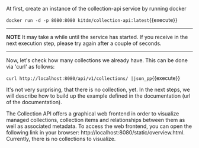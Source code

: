 At first, create an instance of the collection-api service by running docker 

`docker run -d -p 8080:8080 kitdm/collection-api:latest`{{execute}}

---

**NOTE**
It may take a while until the service has started. If you receive in the next execution step, please try again after a couple of seconds.

---

Now, let's check how many collections we already have. This can be done via 'curl' as follows:

`curl http://localhost:8080/api/v1/collections/ |json_pp`{{execute}}

It's not very surprising, that there is no collection, yet. In the next steps, we will describe how to build up the example defined in the documentation (url of the documentation).

The Collection API offers a graphical web frontend in order to visualize managed collections, collection items and relationships between them as well as associated metadata. To access the web frontend, you can open the following link in your browser: http://localhost:8080/static/overview.html. Currently, there is no collections to visualize.
